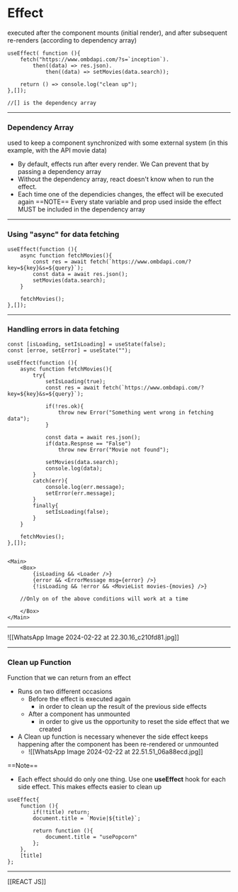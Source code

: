# Effect
executed after the component mounts (initial render), and after subsequent re-renders (according to dependency  array)

```
useEffect( function (){
	fetch("https://www.ombdapi.com/?s=`inception`).
		then((data) => res.json).
			then((data) => setMovies(data.search));
	
	return () => console.log("clean up");
},[]); 

//[] is the dependency array
```

___
### Dependency Array
used to keep a component synchronized with some external system (in this example, with the API movie data)
* By default, effects run after every render. We Can prevent that by passing a dependency array
* Without the dependency array, react doesn't know when to run the effect.
* Each time one of the dependicies changes, the effect will be executed again
==NOTE==
Every state variable and prop used inside the effect MUST be included in the dependency array
___
### Using "async" for data fetching
```
useEffect(function (){
	async function fetchMovies(){
		const res = await fetch(`https://www.ombdapi.com/?key=${key}&s=${query}`);
		const data = await res.json();
		setMovies(data.search);
	}
	
	fetchMovies();
},[]);
```

___
### Handling errors in data fetching
```
const [isLoading, setIsLoading] = useState(false);
const [erroe, setError] = useState("");

useEffect(function (){
	async function fetchMovies(){
		try{
			setIsLoading(true);
			const res = await fetch(`https://www.ombdapi.com/?key=${key}&s=${query}`);
			
			if(!res.ok){
				throw new Error("Something went wrong in fetching data");
			}
			
			const data = await res.json();
			if(data.Respnse == "False")
				throw new Error("Movie not found");
			
			setMovies(data.search);
			console.log(data);
		}
		catch(err){
			console.log(err.message);
			setError(err.message);
		}
		finally{
			setIsLoading(false);
		}
	}
	
	fetchMovies();
},[]);


<Main>
	<Box>
		{isLoading && <Loader />}
		{error && <ErrorMessage msg={error} />}
		{!isLoading && !error && <MovieList movies-{movies} />}
		
	//Only on of the above conditions will work at a time
	
	</Box>
</Main>
```

___
![[WhatsApp Image 2024-02-22 at 22.30.16_c210fd81.jpg]]

___

### Clean up Function
Function that we can return from an effect
* Runs on two different occasions
	* Before the effect is executed again
		* in order to clean up the result of the previous side effects
	* After a component has unmounted
		* in order to give us the opportunity to reset the side effect that we created
* A Clean up function is necessary whenever the side effect keeps happening after the component has been re-rendered or unmounted
	* ![[WhatsApp Image 2024-02-22 at 22.51.51_06a88ecd.jpg]]

==Note==
* Each effect should do only one thing. Use one **useEffect** hook for each side effect. This makes effects easier to clean up 

```
useEffect{
	function (){
		if(!title) return;
		document.title = `Movie|${title}`;
		
		return function (){
			document.title = "usePopcorn"
		};
	},
	[title]
};
```

___
[[REACT JS]]